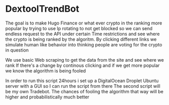 # DextoolTrendBot
The goal is to make Hugo Finance or what ever crypto in the ranking more popular by trying to use Ip rotating to not get blocked so we can send endless request to the API under certain 
Time restrictions and see where the crypto is being ranked by the algoritm. By clicking different links we simulate human like behavior into thinking people are voting for 
the crypto in question

We use basic Web scraping to get the data from the site and see where we rank
If there's a change by continous clicking and if  we get more popular we know the algorithm is being fooled


In order to run this script 24hours i set up a DigitalOcean Droplet Ubuntu server with a GUI so I can run the script from there
The second script will be my own Tradebot. The chances of fooling the algorithm that way will be higher and probabilistically much better
